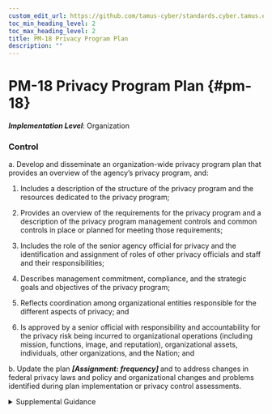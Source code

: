 ```yaml
---
custom_edit_url: https://github.com/tamus-cyber/standards.cyber.tamus.edu/tree/main/static/content/tamus.edu/TAMUS_profile.xml
toc_min_heading_level: 2
toc_max_heading_level: 2
title: PM-18 Privacy Program Plan
description: ""
---
```


# PM-18 Privacy Program Plan {#pm-18}

_**Implementation Level**_: Organization

### Control

a. Develop and disseminate an organization-wide privacy program plan that provides an overview of the agency’s privacy program, and:

1. Includes a description of the structure of the privacy program and the resources dedicated to the privacy program;

2. Provides an overview of the requirements for the privacy program and a description of the privacy program management controls and common controls in place or planned for meeting those requirements;

3. Includes the role of the senior agency official for privacy and the identification and assignment of roles of other privacy officials and staff and their responsibilities;

4. Describes management commitment, compliance, and the strategic goals and objectives of the privacy program;

5. Reflects coordination among organizational entities responsible for the different aspects of privacy; and

6. Is approved by a senior official with responsibility and accountability for the privacy risk being incurred to organizational operations (including mission, functions, image, and reputation), organizational assets, individuals, other organizations, and the Nation; and

b. Update the plan <strong> <em>[Assignment: frequency]</em> </strong> and to address changes in federal privacy laws and policy and organizational changes and problems identified during plan implementation or privacy control assessments.

<details>
  <summary>Supplemental Guidance</summary>

A privacy program plan is a formal document that provides an overview of an organization’s privacy program, including a description of the structure of the privacy program, the resources dedicated to the privacy program, the role of the senior agency official for privacy and other privacy officials and staff, the strategic goals and objectives of the privacy program, and the program management controls and common controls in place or planned for meeting applicable privacy requirements and managing privacy risks. Privacy program plans can be represented in single documents or compilations of documents.

</details>

